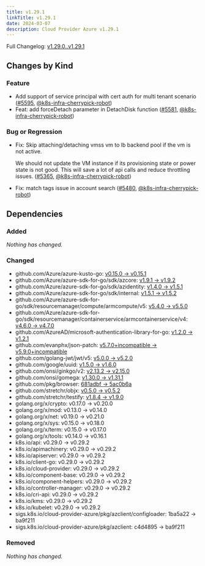 ```yaml
---
title: v1.29.1
linkTitle: v1.29.1
date: 2024-03-07
description: Cloud Provider Azure v1.29.1
---
```

Full Changelog: [v1.29.0..v1.29.1](https://github.com/kubernetes-sigs/cloud-provider-azure/compare/v1.29.0...v1.29.1)

## Changes by Kind

### Feature

- Add support of service principal with cert auth for multi tenant scenario ([#5595](https://github.com/kubernetes-sigs/cloud-provider-azure/pull/5595), [@k8s-infra-cherrypick-robot](https://github.com/k8s-infra-cherrypick-robot))
- Feat: add forceDetach parameter in DetachDisk function ([#5581](https://github.com/kubernetes-sigs/cloud-provider-azure/pull/5581), [@k8s-infra-cherrypick-robot](https://github.com/k8s-infra-cherrypick-robot))

### Bug or Regression

- Fix: Skip attaching/detaching vmss vm to lb backend pool if the vm is not active.
  
  We should not update the VM instance if its provisioning state or power state is not good. This will save a lot of api calls and reduce throttling issues. ([#5365](https://github.com/kubernetes-sigs/cloud-provider-azure/pull/5365), [@k8s-infra-cherrypick-robot](https://github.com/k8s-infra-cherrypick-robot))
- Fix: match tags issue in account search ([#5480](https://github.com/kubernetes-sigs/cloud-provider-azure/pull/5480), [@k8s-infra-cherrypick-robot](https://github.com/k8s-infra-cherrypick-robot))

## Dependencies

### Added
_Nothing has changed._

### Changed
- github.com/Azure/azure-kusto-go: [v0.15.0 → v0.15.1](https://github.com/Azure/azure-kusto-go/compare/v0.15.0...v0.15.1)
- github.com/Azure/azure-sdk-for-go/sdk/azcore: [v1.9.1 → v1.9.2](https://github.com/Azure/azure-sdk-for-go/compare/sdk/azcore/v1.9.1...sdk/azcore/v1.9.2)
- github.com/Azure/azure-sdk-for-go/sdk/azidentity: [v1.4.0 → v1.5.1](https://github.com/Azure/azure-sdk-for-go/compare/sdk/azidentity/v1.4.0...sdk/azidentity/v1.5.1)
- github.com/Azure/azure-sdk-for-go/sdk/internal: [v1.5.1 → v1.5.2](https://github.com/Azure/azure-sdk-for-go/compare/sdk/internal/v1.5.1...sdk/internal/v1.5.2)
- github.com/Azure/azure-sdk-for-go/sdk/resourcemanager/compute/armcompute/v5: [v5.4.0 → v5.5.0](https://github.com/Azure/azure-sdk-for-go/compare/sdk/resourcemanager/compute/armcompute/v5/v5.4.0...sdk/resourcemanager/compute/armcompute/v5/v5.5.0)
- github.com/Azure/azure-sdk-for-go/sdk/resourcemanager/containerservice/armcontainerservice/v4: [v4.6.0 → v4.7.0](https://github.com/Azure/azure-sdk-for-go/compare/sdk/resourcemanager/containerservice/armcontainerservice/v4/v4.6.0...sdk/resourcemanager/containerservice/armcontainerservice/v4/v4.7.0)
- github.com/AzureAD/microsoft-authentication-library-for-go: [v1.2.0 → v1.2.1](https://github.com/AzureAD/microsoft-authentication-library-for-go/compare/v1.2.0...v1.2.1)
- github.com/evanphx/json-patch: [v5.7.0+incompatible → v5.9.0+incompatible](https://github.com/evanphx/json-patch/compare/v5.7.0...v5.9.0)
- github.com/golang-jwt/jwt/v5: [v5.0.0 → v5.2.0](https://github.com/golang-jwt/jwt/compare/v5.0.0...v5.2.0)
- github.com/google/uuid: [v1.5.0 → v1.6.0](https://github.com/google/uuid/compare/v1.5.0...v1.6.0)
- github.com/onsi/ginkgo/v2: [v2.13.2 → v2.15.0](https://github.com/onsi/ginkgo/compare/v2.13.2...v2.15.0)
- github.com/onsi/gomega: [v1.30.0 → v1.31.1](https://github.com/onsi/gomega/compare/v1.30.0...v1.31.1)
- github.com/pkg/browser: [681adbf → 5ac0b6a](https://github.com/pkg/browser/compare/681adbf...5ac0b6a)
- github.com/stretchr/objx: [v0.5.0 → v0.5.2](https://github.com/stretchr/objx/compare/v0.5.0...v0.5.2)
- github.com/stretchr/testify: [v1.8.4 → v1.9.0](https://github.com/stretchr/testify/compare/v1.8.4...v1.9.0)
- golang.org/x/crypto: v0.17.0 → v0.20.0
- golang.org/x/mod: v0.13.0 → v0.14.0
- golang.org/x/net: v0.19.0 → v0.21.0
- golang.org/x/sys: v0.15.0 → v0.18.0
- golang.org/x/term: v0.15.0 → v0.17.0
- golang.org/x/tools: v0.14.0 → v0.16.1
- k8s.io/api: v0.29.0 → v0.29.2
- k8s.io/apimachinery: v0.29.0 → v0.29.2
- k8s.io/apiserver: v0.29.0 → v0.29.2
- k8s.io/client-go: v0.29.0 → v0.29.2
- k8s.io/cloud-provider: v0.29.0 → v0.29.2
- k8s.io/component-base: v0.29.0 → v0.29.2
- k8s.io/component-helpers: v0.29.0 → v0.29.2
- k8s.io/controller-manager: v0.29.0 → v0.29.2
- k8s.io/cri-api: v0.29.0 → v0.29.2
- k8s.io/kms: v0.29.0 → v0.29.2
- k8s.io/kubelet: v0.29.0 → v0.29.2
- sigs.k8s.io/cloud-provider-azure/pkg/azclient/configloader: 1ba5a22 → ba9f211
- sigs.k8s.io/cloud-provider-azure/pkg/azclient: c4d4895 → ba9f211

### Removed
_Nothing has changed._
